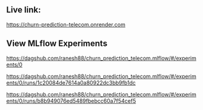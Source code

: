 ## Live link: 


https://churn-prediction-telecom.onrender.com

## View MLflow Experiments


https://dagshub.com/ranesh88/churn_prediction_telecom.mlflow/#/experiments/0


https://dagshub.com/ranesh88/churn_prediction_telecom.mlflow/#/experiments/0/runs/1c20084de7614a0a80922dc3bb9fb1dc


https://dagshub.com/ranesh88/churn_prediction_telecom.mlflow/#/experiments/0/runs/b8b949076ed5489fbebcc60a7f54cef5

